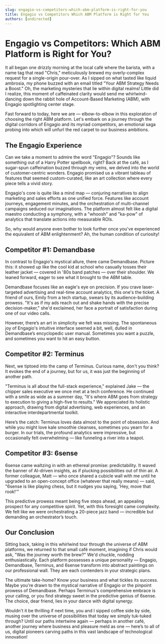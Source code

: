 ```yaml
---
slug: engagio-vs-competitors-which-abm-platform-is-right-for-you
title: Engagio vs Competitors Which ABM Platform is Right for You
authors: [undirected]
---
```



# Engagio vs Competitors: Which ABM Platform is Right for You?

It all began one drizzly morning at the local café where the barista, with a name tag that read "Chris," meticulously brewed my overly-complex request for a single-origin pour-over. As I sipped on what tasted like liquid ambrosia, my phone buzzed with an email titled "Your ABM Strategy Needs a Boost." Oh, the marketing mysteries that lie within digital realms! Little did I realize, this moment of caffeinated clarity would send me whirlwind-dancing down the rabbit hole of Account-Based Marketing (ABM), with Engagio spotlighting center stage.

Fast forward to today, here we are — elbow-to-elbow in this exploration of choosing the right ABM platform. Let's embark on a journey through the digital corridors of Engagio and its myriad competitors, an emotional saga probing into which will unfurl the red carpet to our business ambitions.

## The Engagio Experience

Can we take a moment to admire the word "Engagio"? Sounds like something out of a Harry Potter spellbook, right? Back at the café, as I sugar-spun caffeination buzzed through my veins, we delved into the world of customer-centric wonders. Engagio promised us a vibrant tableau of features that seemed custom-curated, like an art collection where every piece tells a vivid story.

Engagio's core is quite like a mind map — conjuring narratives to align marketing and sales efforts as one unified force. Features like account journeys, engagement minutes, and the orchestration of multi-channel campaigns seduced our imaginations. The platform almost felt like a digital maestro conducting a symphony, with a "whoosh" and "ka-pow" of analytics that translate actions into measurable ROIs. 

So, why would anyone even bother to look further once you've experienced the equivalent of ABM enlightenment? Ah, the human condition of curiosity!

## Competitor #1: Demandbase

In contrast to Engagio's mystical allure, there came Demandbase. Picture this: it showed up like the cool kid at school who casually tosses their leather jacket — covered in '80s band patches — over their shoulder. We leaned forward, eager to see what it brought to the ABM table. 

Demandbase focuses like an eagle's eye on precision. If you crave laser-targeted advertising and real-time account analytics, this one's the ticket. A friend of ours, Emily from a tech startup, swears by its audience-building prowess. "It's as if my ads reach out and shake hands with the precise decision-maker," she'd exclaimed, her face a portrait of satisfaction during one of our video calls.

However, there’s an art in simplicity we felt was missing. The spontaneous joy of Engagio's intuitive interface seemed a bit, well, dulled in Demandbase’s encyclopedic user manual. Sometimes you want a puzzle, and sometimes you want to hit an easy button. 

## Competitor #2: Terminus

Next, we tiptoed into the camp of Terminus. Curious name, don't you think? It evokes the end of a journey, but for us, it was just the beginning of another path.

"Terminus is all about the full-stack experience," explained Jake — the chipper sales executive we once met at a tech conference. He continued with a smile as wide as a summer day, "It's where ABM goes from strategy to execution to giving a high-five to results." We appreciated its holistic approach, drawing from digital advertising, web experiences, and an interactive interdepartmental toolkit.

Here’s the catch: Terminus loves data almost to the point of obsession. And while you might love kale smoothie cleanses, sometimes you yearn for a burger. In our trials, the profound analytics were impressive, but occasionally felt overwhelming — like funneling a river into a teapot. 

## Competitor #3: 6sense

6sense came waltzing in with an ethereal promise: predictability. It waved the banner of AI-driven insights, as if plucking possibilities out of thin air. A former colleague, Matt — who once shared a cubicle wall with me until he upgraded to an open-concept office (whatever that really means) — said, "6sense is like playing chess, but it nudges you saying, 'Hey, move that rook!'"

This predictive prowess meant being five steps ahead, an appealing prospect for any competitive spirit. Yet, with this foresight came complexity. We felt like we were orchestrating a 20-piece jazz band — incredible but demanding an orchestrator’s touch.

## Our Conclusion

Sitting back, taking in this whirlwind tour through the universe of ABM platforms, we returned to that small café moment, imagining if Chris would ask, "Was the journey worth the brew?" We'd chuckle, nodding enthusiastically. Each platform possesses a unique personality — Engagio, Demandbase, Terminus, and 6sense transform into abstract paintings on our professional wall. They are each contenders in your strategic plans.

The ultimate take-home? Know your business and what tickles its success. Maybe you're drawn to the mystical narrative of Engagio or the pinpoint prowess of Demandbase. Perhaps Terminus's comprehensive embrace is your calling, or you find strategy sweet in the predictive genius of 6sense. The choice, dear friend, lies in your dance with digital synergy.

Wouldn't it be thrilling if next time, you and I sipped coffee side by side, musing over the universe of possibilities that today we simply tuk-tuked through? Until our paths intertwine again — perhaps in another café, another journey where business and pleasure meld as one — here’s to all of us, digital pioneers carving paths in this vast landscape of technological innovation!